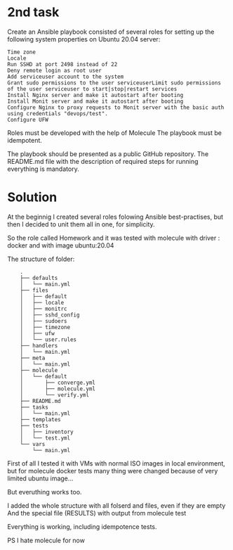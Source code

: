 # 2nd task
Create an Ansible playbook consisted of several roles for setting up the following system properties on Ubuntu 20.04 server:

    Time zone
    Locale
	Run SSHD at port 2498 instead of 22
    Deny remote login as root user
	Add serviceuser account to the system
    Grant sudo permissions to the user serviceuserLimit sudo permissions of the user serviceuser to start|stop|restart services
	Install Nginx server and make it autostart after booting
	Install Monit server and make it autostart after booting
    Configure Nginx to proxy requests to Monit server with the basic auth using credentials "devops/test".
    Configure UFW

Roles must be developed with the help of Molecule
The playbook must be idempotent.

The playbook should be presented as a public GitHub repository.
The README.md file with the description of required steps for running everything is mandatory.

# Solution

At the beginnig I created several roles folowing Ansible best-practises, but then I decided to unit them all in one, for simplicity.

So the role called Homework and it was tested with molecule with driver : docker and with image ubuntu:20.04

The structure of folder:

        .
        ├── defaults
        │   └── main.yml
        ├── files
        │   ├── default
        │   ├── locale
        │   ├── monitrc
        │   ├── sshd_config
        │   ├── sudoers
        │   ├── timezone
        │   ├── ufw
        │   └── user.rules
        ├── handlers
        │   └── main.yml
        ├── meta
        │   └── main.yml
        ├── molecule
        │   └── default
        │       ├── converge.yml
        │       ├── molecule.yml
        │       └── verify.yml
        ├── README.md
        ├── tasks
        │   └── main.yml
        ├── templates
        ├── tests
        │   ├── inventory
        │   └── test.yml
        └── vars
            └── main.yml

First of all I tested it with VMs with normal ISO images in local environment, but for molecule docker tests many thing were changed because of very limited ubuntu image...

But everuthing works too.

I added the whole structure with all folserd and files, even if they are empty
And the special file (RESULTS) with output from molecule test

Everything is working, including idempotence tests.

PS I hate molecule for now